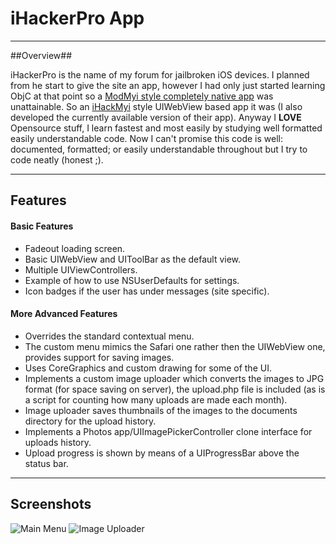 # iHackerPro App #

----------------------------

##Overview##

iHackerPro is the name of my forum for jailbroken iOS devices. I planned from he start to give the site an app, however I had only just started learning ObjC at that point so a [ModMyi style completely native app](http://itunes.apple.com/us/app/modmyi/id381962819?mt=8 "ModMyi App in AppStore") was unattainable. So an [iHackMyi](http://ihackmyi.com "iHackMyi Forums") style UIWebView based app it was (I also developed the currently available version of their app).
Anyway I **LOVE** Opensource stuff, I learn fastest and most easily by studying well formatted easily understandable code.
Now I can't promise this code is well: documented, formatted; or easily understandable throughout but I try to code neatly (honest ;).

---------------------------

## Features ##

#### Basic Features ####

*  Fadeout loading screen.
*  Basic UIWebView and UIToolBar as the default view.
*  Multiple UIViewControllers.
*  Example of how to use NSUserDefaults for settings.
*  Icon badges if the user has under messages (site specific).


#### More Advanced Features ####

*  Overrides the standard contextual menu.
*  The custom menu mimics the Safari one rather then the UIWebView one, provides support for saving images.
*  Uses CoreGraphics and custom drawing for some of the UI.
*  Implements a custom image uploader which converts the images to JPG format (for space saving on server), the upload.php file is included (as is a script for counting how many uploads are made each month).
*  Image uploader saves thumbnails of the images to the documents directory for the upload history.
*  Implements a Photos app/UIImagePickerController clone interface for uploads history.
*  Upload progress is shown by means of a UIProgressBar above the status bar.



---------------------------

## Screenshots ##

![Main Menu](http://modmyi.com/mmi/upload/4d8f81c590817.png "Main Menu")
![Image Uploader](http://modmyi.com/mmi/upload/4d8f81c5913d0.png "Image Uploader")